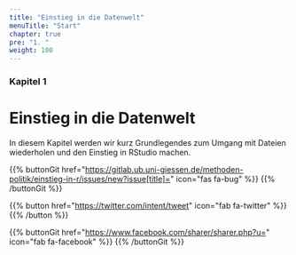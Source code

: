 ```yaml
---
title: "Einstieg in die Datenwelt"
menuTitle: "Start"
chapter: true
pre: "1. "
weight: 100
---
```


### Kapitel 1 

# Einstieg in die Datenwelt

In diesem Kapitel werden wir kurz Grundlegendes zum Umgang mit Dateien wiederholen und den Einstieg in RStudio machen. 

{{% buttonGit href="https://gitlab.ub.uni-giessen.de/methoden-politik/einstieg-in-r/issues/new?issue[title]=" icon="fas fa-bug" %}} {{% /buttonGit %}} 

{{% button href="https://twitter.com/intent/tweet" icon="fab fa-twitter" %}} {{% /button %}}

{{% buttonGit href="https://www.facebook.com/sharer/sharer.php?u=" icon="fab fa-facebook" %}} {{% /buttonGit %}}